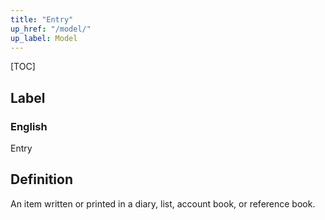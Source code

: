 ```yaml
---
title: "Entry"
up_href: "/model/"
up_label: Model
---
```


[TOC]

## Label

### English
Entry


## Definition
An item written or printed in a diary, list, account book, or reference book. 


    

